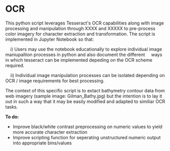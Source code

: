 # OCR
This python script leverages Tesseract's OCR capabilities along with image processing and manipulation through XXXX and XXXXX to pre-process color imagery for character extraction and transformation. The script is implemented in Jupyter Notebook so that:

&nbsp;&nbsp;&nbsp;&nbsp;i) Users may use the notebook educationally to explore individual image maniupaltion processes in python and also document the different &nbsp;&nbsp;&nbsp;&nbsp;ways in which tesseract can be implemented depeding on the OCR scheme required.

&nbsp;&nbsp;&nbsp;&nbsp;ii) Individual image manipulation processes can be isolated depending on OCR / image requirements for best processing.

The context of this specific script is to extact bathymetry contour data from web imagery (sample image: Gilman_Bathy.jpg) but the intention is to lay it out in such a way that it may be easily modified and adapted to similiar OCR tasks.

**To do:**
- Improve black/white contrast preprocessing on numeric values to yield more accurate character extraction
- Improve scripting function for seperating unstructured numeric output into appropriate bins/values


